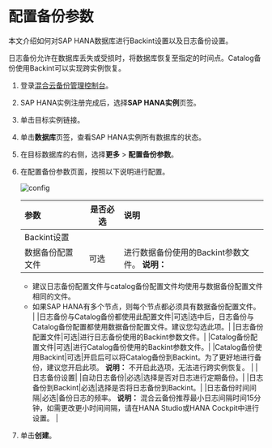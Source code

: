 # 配置备份参数

本文介绍如何对SAP HANA数据库进行Backint设置以及日志备份设置。

日志备份允许在数据库丢失或受损时，将数据库恢复至指定的时间点。Catalog备份使用Backint可以实现跨实例恢复。

1.  登录[混合云备份管理控制台](https://hbr.console.aliyun.com)。

2.  SAP HANA实例注册完成后，选择**SAP HANA实例**页签。

3.  单击目标实例链接。

4.  单击**数据库**页签，查看SAP HANA实例所有数据库的状态。

5.  在目标数据库的右侧，选择**更多** \> **配置备份参数**。

6.  在配置备份参数页面，按照以下说明进行配置。

    ![config](https://static-aliyun-doc.oss-accelerate.aliyuncs.com/assets/img/zh-CN/1827909951/p104569.jpg)

    |参数|是否必选|说明|
    |:-|----|:-|
    |Backint设置|
    |数据备份配置文件|可选|进行数据备份使用的Backint参数文件。 **说明：**

    -   建议日志备份配置文件与catalog备份配置文件均使用与数据备份配置文件相同的文件。
    -   如果SAP HANA有多个节点，则每个节点都必须具有数据备份配置文件。 |
    |日志备份与Catalog备份都使用此配置文件|可选|选中后，日志备份与Catalog备份配置都使用数据备份配置文件。建议您勾选此项。|
    |日志备份配置文件|可选|进行日志备份使用的Backint参数文件。|
    |Catalog备份配置文件|可选|进行Catalog备份使用的Backint参数文件。|
    |Catalog备份使用Backint|可选|开启后可以将Catalog备份到Backint。为了更好地进行备份，建议您开启此项。 **说明：** 不开启此选项，无法进行跨实例恢复。 |
    |日志备份设置|
    |自动日志备份|必选|选择是否对日志进行定期备份。|
    |日志备份到Backint|必选|选择是否将日志备份到Backint。|
    |日志备份时间间隔|必选|备份日志的频率。 **说明：** 混合云备份推荐最小日志间隔时间15分钟，如需更改更小时间间隔，请在HANA Studio或HANA Cockpit中进行设置。 |

7.  单击**创建**。


